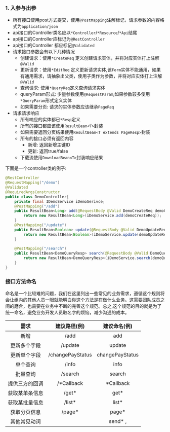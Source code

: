 ### 1. 入参与出参

- 所有接口使用post方式提交，使用`@PostMapping`注解标记，请求参数的内容格式为`application/json`
- api接口的Controller类名应以`*Controller`/`*Resource`/`*Api`结尾
- api接口的Controller应标记为`@RestController`
- api接口的Controller 都应标记`@Validated`
- 请求接口参数会有以下几种情况
  - 创建请求：使用`*CreateReq` 定义创建请求实体，并将对应实体打上注解`@Valid`
  - 更新请求：使用`*EditReq` 定义更新请求实体,该`Form`实体不能通用，如果有通用需求，请抽象出父类，使用子类作为参数，并将对应实体打上注解`@Valid`
  - 查询请求: 使用`*QueryReq`定义查询请求实体
  - queryParam形式: 少量参数使用`@RequestParam`,如果参数较多使用`*QueryParam`形式定义实体
  - 如果需要分页: 请求的实体参数应该继承`PageReq`
- 请求请求响应
  - 所有响应的实体都已`*Resp`定义
  - 所有的接口都应该使用`ResultBean<T>`封装
  - 如果需要返回分页结果使用`ResultBean<T extends PageResp>`封装
  - 所有的接口必须有返回内容
    - 新增: 返回新增主键ID
    - 更新: 返回true/false
  - 下载流使用`DownloadBean<T>`封装响应结果

下面是一个controller类的例子:

```java
@RestController
@RequestMapping("/demo")
@Validated
@RequiredArgsConstructor
public class DemoController{
    private final IDemoService iDemoSerivce;
    @PostMapping("/add")
    public ResultBean<Long> add(@RequestBody @Valid DemoCreateReq demoCreateReq){
        return new ResultBean<Long>(iDemoService.add(demoCreateReq));
    }
    @PostMapping("/update")
    public ResultBean<Boolean> update(@RequestBody @Valid DemoUpdateReq demoUpdateReq){
        return new ResultBean<Boolean>(iDemoService.update(demoUpdateReq));
    }
    
    @PostMapping("/search")
    public ResultBean<DemoQueryResp> search(@RequestBody @Valid DemoQueryForm demoQueryReq){
        return new ResultBean<DemoQueryResp>(iDemoService.search(demoQueryReq));
    }
}
```



### 接口方法命名

命名是一个比较难的问题，我们在这里列出一些常见的业务需求，遵循这个规则将会让组内的其他人员一眼就能明白你这个方法是在做什么业务。这需要团队成员之间的磨合，也需要在业务中不断的完善这个规范。总之,这个规范的目的就是为了统一命名，避免业务开发人员取名字的烦恼，减少沟通的成本。

|      需求      |   建议路径(例)   |  建议命名(例)   |
| :------------: | :--------------: | :-------------: |
|      新增      |       /add       |       add       |
|  更新多个字段  |     /update      |     update      |
|  更新单个字段  | /changePayStatus | changePayStatus |
|    单个查询    |      /info       |      info       |
|    批量查询    |     /search      |     search      |
| 提供三方的回调 |    /*Callback    |    *Callback    |
| 获取某单条信息 |      /get*       |      get*       |
| 获取某批量信息 |      /list*      |      list*      |
|  获取分页信息  |      /page*      |      page*      |
|  其他常见动词  |                  |     send* ,     |

